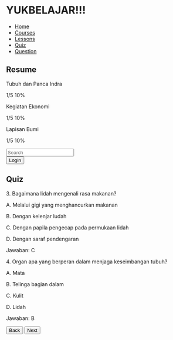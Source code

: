 <html lang="en">
<head>
    <meta charset="UTF-8">
    <meta name="viewport" content="width=device-width, initial-scale=1.0">
    <title>Quiz Page</title>
    <script src="https://cdn.tailwindcss.com"></script>
    <link rel="stylesheet" href="https://cdnjs.cloudflare.com/ajax/libs/font-awesome/5.15.3/css/all.min.css">
</head>
<body class="bg-gray-100">
    <div class="flex h-screen">
        <!-- Sidebar -->
        <div class="w-1/4 bg-white p-4">
            <h1 class="text-2xl font-bold mb-4">YUKBELAJAR!!!</h1>
            <nav class="mb-8">
                <ul>
                    <li class="mb-2"><a href="#" class="text-black">Home</a></li>
                    <li class="mb-2"><a href="#" class="text-black">Courses</a></li>
                    <li class="mb-2"><a href="#" class="text-black">Lessons</a></li>
                    <li class="mb-2"><a href="#" class="text-blue-500">Quiz</a></li>
                    <li class="mb-2"><a href="#" class="text-black">Question</a></li>
                </ul>
            </nav>
            <div>
                <h2 class="text-lg font-bold mb-2">Resume</h2>
                <div class="mb-4">
                    <p class="text-sm">Tubuh dan Panca Indra</p>
                    <div class="w-full bg-gray-200 rounded-full h-2.5 mb-2">
                        <div class="bg-black h-2.5 rounded-full" style="width: 10%"></div>
                    </div>
                    <p class="text-sm">1/5 10%</p>
                </div>
                <div class="mb-4">
                    <p class="text-sm">Kegiatan Ekonomi</p>
                    <div class="w-full bg-gray-200 rounded-full h-2.5 mb-2">
                        <div class="bg-black h-2.5 rounded-full" style="width: 10%"></div>
                    </div>
                    <p class="text-sm">1/5 10%</p>
                </div>
                <div class="mb-4">
                    <p class="text-sm">Lapisan Bumi</p>
                    <div class="w-full bg-gray-200 rounded-full h-2.5 mb-2">
                        <div class="bg-black h-2.5 rounded-full" style="width: 10%"></div>
                    </div>
                    <p class="text-sm">1/5 10%</p>
                </div>
            </div>
        </div>
        <!-- Main Content -->
        <div class="flex-1 p-6">
            <div class="flex items-center justify-between mb-6">
                <div class="relative w-1/2">
                    <input type="text" class="w-full p-2 border border-gray-300 rounded" placeholder="Search">
                    <i class="fas fa-search absolute top-3 right-3 text-gray-400"></i>
                </div>
                <div class="flex items-center space-x-4">
                    <i class="fas fa-bell text-xl"></i>
                    <i class="fas fa-cog text-xl"></i>
                    <button class="flex items-center space-x-2">
                        <i class="fas fa-user-circle text-xl"></i>
                        <span>Login</span>
                    </button>
                </div>
            </div>
            <h2 class="text-2xl font-bold mb-4">Quiz</h2>
            <div class="bg-gradient-to-r from-teal-400 to-blue-500 p-6 rounded-lg shadow-lg">
                <div class="bg-white p-4 rounded-lg mb-4">
                    <p class="font-bold">3. Bagaimana lidah mengenali rasa makanan?</p>
                    <p>A. Melalui gigi yang menghancurkan makanan</p>
                    <p>B. Dengan kelenjar ludah</p>
                    <p>C. Dengan papila pengecap pada permukaan lidah</p>
                    <p>D. Dengan saraf pendengaran</p>
                    <p class="mt-2">Jawaban: C</p>
                </div>
                <div class="bg-white p-4 rounded-lg mb-4">
                    <p class="font-bold">4. Organ apa yang berperan dalam menjaga keseimbangan tubuh?</p>
                    <p>A. Mata</p>
                    <p>B. Telinga bagian dalam</p>
                    <p>C. Kulit</p>
                    <p>D. Lidah</p>
                    <p class="mt-2">Jawaban: B</p>
                </div>
                <div class="flex justify-between">
                    <button class="bg-blue-500 text-white px-4 py-2 rounded">Back</button>
                    <button class="bg-blue-500 text-white px-4 py-2 rounded">Next</button>
                </div>
            </div>
        </div>
    </div>
</body>
</html>
